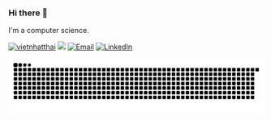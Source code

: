 ### Hi there 👋

I'm a computer science.

<a href="https://github.com/vietnhatthai"><img src="https://komarev.com/ghpvc/?username=vietnhatthai" alt="vietnhatthai" /></a>
<a href="https://github.com/vietnhatthai?tab=followers"><img src="https://img.shields.io/github/followers/vietnhatthai"></a>
<a href="mailto:thaivietnhat02@gmail.com"><img src="https://img.shields.io/badge/Email-thaivietnhat02@gmail.com-blue" alt="Email" /></a>
<a href="https://www.linkedin.com/in/vietnhatthai"><img src="https://img.shields.io/badge/LinkedIn-vietnhatthai-blue" alt="LinkedIn" /></a>

![github contribution grid snake animation](https://raw.githubusercontent.com/vietnhatthai/vietnhatthai/output/github-contribution-grid-snake.svg)